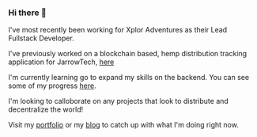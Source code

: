 ### Hi there 👋

<!--
**andey-robins/andey-robins** is a ✨ _special_ ✨ repository because its `README.md` (this file) appears on your GitHub profile.

Here are some ideas to get you started:

- 🔭 I’m currently working on ...
- 🌱 I’m currently learning ...
- 👯 I’m looking to collaborate on ...
- 🤔 I’m looking for help with ...
- 💬 Ask me about ...
- 📫 How to reach me: ...
- 😄 Pronouns: ...
- ⚡ Fun fact: ...
-->

I've most recently been working for Xplor Adventures as their Lead Fullstack Developer.

I've previously worked on a blockchain based, hemp distribution tracking application for JarrowTech, [here](https://github.com/Jarrow-Tech/JarrowTech)

I'm currently learning go to expand my skills on the backend. You can see some of my progress [here](https://open.kattis.com/users/andey-robins).

I'm looking to calloborate on any projects that look to distribute and decentralize the world!

Visit my [portfolio](https://andey-robins.github.io/portfolio/) or my [blog](https://andey-robins.github.io) to catch up with what I'm doing right now.
